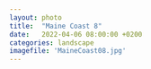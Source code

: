```yaml
---
layout: photo
title:  "Maine Coast 8"
date:   2022-04-06 08:00:00 +0200
categories: landscape
imagefile: 'MaineCoast08.jpg'
---
```


